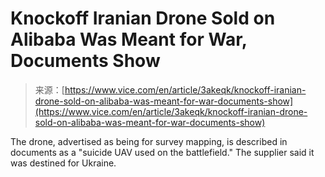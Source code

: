 <!--yml
category: 未分类
date: 2024-05-27 14:55:06
-->

# Knockoff Iranian Drone Sold on Alibaba Was Meant for War, Documents Show

> 来源：[https://www.vice.com/en/article/3akeqk/knockoff-iranian-drone-sold-on-alibaba-was-meant-for-war-documents-show](https://www.vice.com/en/article/3akeqk/knockoff-iranian-drone-sold-on-alibaba-was-meant-for-war-documents-show)

The drone, advertised as being for survey mapping, is described in documents as a "suicide UAV used on the battlefield." The supplier said it was destined for Ukraine.